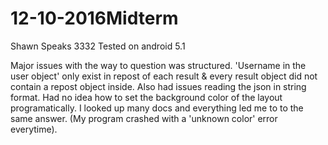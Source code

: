 # 12-10-2016Midterm

Shawn Speaks
3332
Tested on android 5.1


Major issues with the way to question was structured. 'Username in the user object' only exist in repost of each result & every result object did not contain a repost object inside. Also had issues reading the json in string format. Had no idea how to set the background color of the layout programatically. I looked up many docs and everything led me to to the same answer. (My program crashed with a 'unknown color' error everytime).
